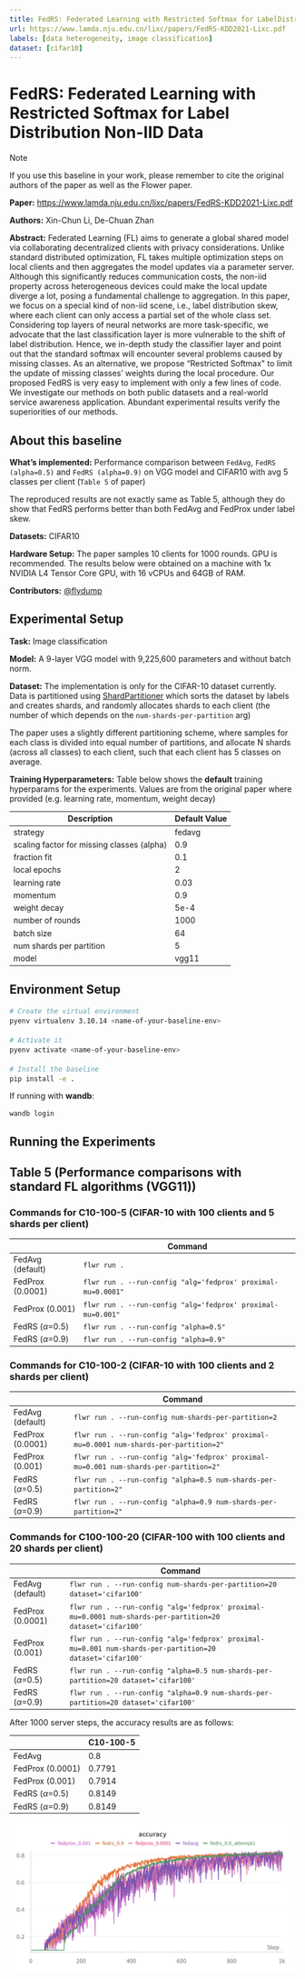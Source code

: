 ```yaml
---
title: FedRS: Federated Learning with Restricted Softmax for LabelDistribution Non-IID Data
url: https://www.lamda.nju.edu.cn/lixc/papers/FedRS-KDD2021-Lixc.pdf
labels: [data heterogeneity, image classification] 
dataset: [cifar10] 
---
```


# FedRS: Federated Learning with Restricted Softmax for Label Distribution Non-IID Data

> [!NOTE]
> If you use this baseline in your work, please remember to cite the original authors of the paper as well as the Flower paper.

**Paper:** https://www.lamda.nju.edu.cn/lixc/papers/FedRS-KDD2021-Lixc.pdf

**Authors:** Xin-Chun Li, De-Chuan Zhan

**Abstract:** Federated Learning (FL) aims to generate a global shared model via collaborating decentralized clients with privacy considerations. Unlike standard distributed optimization, FL takes multiple optimization steps on local clients and then aggregates the model updates via a parameter server. Although this significantly reduces communication costs, the non-iid property across heterogeneous devices could make the local update diverge a lot, posing a fundamental challenge to aggregation. In this paper, we focus on a special kind of non-iid scene, i.e., label distribution skew, where each client can only access a partial set of the whole class set. Considering top layers of neural networks are more task-specific, we advocate that the last classification layer is more vulnerable to the shift of label distribution. Hence, we in-depth study the classifier layer and point out that the standard softmax will encounter several problems caused by missing classes. As an alternative, we propose “Restricted Softmax" to limit the update of missing classes’ weights during the local procedure. Our proposed FedRS is very easy to implement with only a few lines of code. We investigate our methods on both public datasets and a real-world service awareness application. Abundant experimental results verify the superiorities of our methods.

## About this baseline

**What’s implemented:** Performance comparison between `FedAvg`, `FedRS (alpha=0.5)` and `FedRS (alpha=0.9)` on VGG model and CIFAR10 with avg 5 classes per client (`Table 5` of paper)

The reproduced results are not exactly same as Table 5, although they do show that FedRS performs better than both FedAvg and FedProx under label skew.

**Datasets:** CIFAR10

**Hardware Setup:** The paper samples 10 clients for 1000 rounds. GPU is recommended. The results below were obtained on a machine with 1x NVIDIA L4 Tensor Core GPU, with 16 vCPUs and 64GB of RAM.

**Contributors:** [@flydump](https://github.com/flydump)

## Experimental Setup

**Task:** Image classification

**Model:** A 9-layer VGG model with 9,225,600 parameters and without batch norm. 

**Dataset:** The implementation is only for the CIFAR-10 dataset currently. Data is partitioned using [ShardPartitioner](https://flower.ai/docs/datasets/ref-api/flwr_datasets.partitioner.ShardPartitioner.html) which sorts the dataset by labels and creates shards, and randomly allocates shards to each client (the number of which depends on the `num-shards-per-partition` arg)

The paper uses a slightly different partitioning scheme, where samples for each class is divided into equal number of partitions, and allocate N shards (across all classes) to each client, such that each client has 5 classes on average.

**Training Hyperparameters:** Table below shows the **default** training hyperparams for the experiments. Values are from the original paper where provided (e.g. learning rate, momentum, weight decay)

| Description | Default Value |
| ----------- | ----- |
| strategy | fedavg |
| scaling factor for missing classes (alpha) | 0.9 |
| fraction fit | 0.1 |
| local epochs | 2 |
| learning rate | 0.03 |
| momentum | 0.9 |
| weight decay | 5e-4 |
| number of rounds | 1000 |
| batch size | 64 |
| num shards per partition | 5 |
| model | vgg11 |

## Environment Setup


```bash
# Create the virtual environment
pyenv virtualenv 3.10.14 <name-of-your-baseline-env>

# Activate it
pyenv activate <name-of-your-baseline-env>

# Install the baseline
pip install -e .
```

If running with **wandb**:

```
wandb login
```

## Running the Experiments

## Table 5 (Performance comparisons with standard FL algorithms (VGG11))

### Commands for C10-100-5 (CIFAR-10 with 100 clients and 5 shards per client)

|  | Command
| ----------- | ----- | 
| FedAvg (default) | `flwr run .` | 
| FedProx (0.0001)| `flwr run . --run-config "alg='fedprox' proximal-mu=0.0001"` | 
| FedProx (0.001)| `flwr run . --run-config "alg='fedprox' proximal-mu=0.001"` | 
| FedRS ($\alpha$=0.5)| `flwr run . --run-config "alpha=0.5"` | 
| FedRS ($\alpha$=0.9) | `flwr run . --run-config "alpha=0.9"` | 

### Commands for C10-100-2 (CIFAR-10 with 100 clients and 2 shards per client)

|  | Command
| ----------- | ----- | 
| FedAvg (default) | `flwr run . --run-config num-shards-per-partition=2` | 
| FedProx (0.0001)| `flwr run . --run-config "alg='fedprox' proximal-mu=0.0001 num-shards-per-partition=2"` | 
| FedProx (0.001)| `flwr run . --run-config "alg='fedprox' proximal-mu=0.001 num-shards-per-partition=2"` | 
| FedRS ($\alpha$=0.5)| `flwr run . --run-config "alpha=0.5 num-shards-per-partition=2"` | 
| FedRS ($\alpha$=0.9) | `flwr run . --run-config "alpha=0.9 num-shards-per-partition=2"` | 

### Commands for C100-100-20 (CIFAR-100 with 100 clients and 20 shards per client)

|  | Command
| ----------- | ----- | 
| FedAvg (default) | `flwr run . --run-config num-shards-per-partition=20 dataset='cifar100'` | 
| FedProx (0.0001)| `flwr run . --run-config "alg='fedprox' proximal-mu=0.0001 num-shards-per-partition=20 dataset='cifar100'` | 
| FedProx (0.001)| `flwr run . --run-config "alg='fedprox' proximal-mu=0.001 num-shards-per-partition=20 dataset='cifar100'` | 
| FedRS ($\alpha$=0.5)| `flwr run . --run-config "alpha=0.5 num-shards-per-partition=20 dataset='cifar100'` | 
| FedRS ($\alpha$=0.9) | `flwr run . --run-config "alpha=0.9 num-shards-per-partition=20 dataset='cifar100'` | 


After 1000 server steps, the accuracy results are as follows:

|  | C10-100-5 
| ----------- | ----- |
| FedAvg | 0.8 | 
| FedProx (0.0001)| 0.7791 | 
| FedProx (0.001)| 0.7914 | 
| FedRS ($\alpha$=0.5)| 0.8149 | 
| FedRS ($\alpha$=0.9) | 0.8149 | 

![FedAvg](_static/accuracy.png)